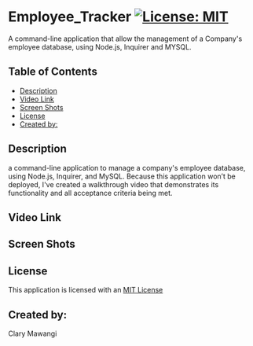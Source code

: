 # Employee_Tracker [![License: MIT](https://img.shields.io/badge/License-MIT-yellow.svg)](https://opensource.org/licenses/MIT)
A command-line application that allow the management of a Company's employee database, using Node.js, Inquirer and MYSQL.

## Table of Contents

* [Description](#description)
* [Video Link](#video-link)
* [Screen Shots](#screen-shots)
* [License](#license)
* [Created by:](#created-by:)


## Description

a command-line application to manage a company's employee database, using Node.js, Inquirer, and MySQL.
Because this application won’t be deployed, I've created a walkthrough video that demonstrates its functionality and all acceptance criteria being met.

## Video Link


## Screen Shots




## License

This application is licensed with an [MIT License](./LICENSE)

## Created by:
Clary Mawangi
